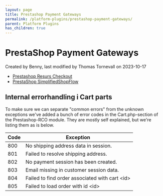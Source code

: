 ```yaml
---
layout: page
title: Prestashop Payment Gateways
permalink: /platform-plugins/prestashop-payment-gateways/
parent: Platform Plugins
has_children: true
---
```




# PrestaShop Payment Gateways 
Created by Benny, last modified by Thomas Tornevall on 2023-10-17
- [Prestashop Resurs Checkout](prestashop-resurs-checkout)
- [PrestaShop SimplifiedShopFlow](prestashop-simplifiedshopflow)

## Internal errorhandling i Cart parts
To make sure we can separate "common errors" from the unknown exceptions
we've added a bunch of error codes in the Cart.php-section of the
Prestashop-RCO module. They are mostly self explained, but we're listing
them as is below.

| Code | Exception                                        |
|------|--------------------------------------------------|
| 800  | No shipping address data in session.             |
| 801  | Failed to resolve shipping address.              |
| 802  | No payment session has been created.             |
| 803  | Email missing in customer session data.          |
| 804  | Failed to find order associated with cart \<id\> |
| 805  | Failed to load order with id \<id\>              |

